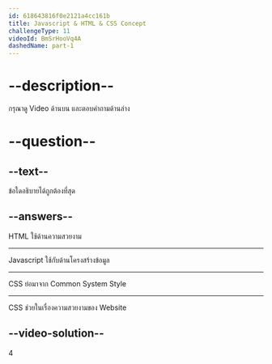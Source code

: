 ```yaml
---
id: 618643816f0e2121a4cc161b
title: Javascript & HTML & CSS Concept
challengeType: 11
videoId: BmSrHooVq4A
dashedName: part-1
---
```


# --description--

กรุณาดู Video ด้านบน และตอบคำถามด้านล่าง

# --question--

## --text--

ข้อใดอธิบายได้ถูกต้องที่สุด

## --answers--

HTML ใช้ด้านความสวยงาม

---

Javascript ใช้กับด้านโครงสร้างข้อมูล

---

CSS ย่อมาจาก Common System Style

---

CSS ช่วยในเรื่องความสวยงามของ Website

## --video-solution--

4
